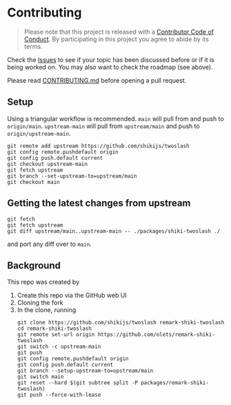 # Contributing

> Please note that this project is released with a [Contributor Code of Conduct](CODE_OF_CONDUCT.md). By participating in this project you agree to abide by its terms.

Check the [Issues](ttps://github.com/olets/remark-shiki-twoslash/issues) to see if your topic has been discussed before or if it is being worked on. You may also want to check the roadmap (see above).

Please read [CONTRIBUTING.md](CONTRIBUTING.md) before opening a pull request.

## Setup

Using a triangular workflow is recommended. `main` will pull from and push to `origin/main`. `upstream-main` will pull from `upstream/main` and push to `origin/upstream-main`.

```shell
git remote add upstream https://github.com/shikijs/twoslash
git config remote.pushdefault origin
git config push.default current
git checkout upstream-main
git fetch upstream
git branch --set-upstream-to=upstream/main
git checkout main
```

## Getting the latest changes from upstream

```
git fetch
git fetch upstream
git diff upstream/main..upstream-main -- ./packages/shiki-twoslash ./
```

and port any diff over to `main`.

## Background

This repo was created by

1. Create this repo via the GitHub web UI
1. Cloning the fork
1. In the clone, running
    ```shell
    git clone https://github.com/shikijs/twoslash remark-shiki-twoslash
    cd remark-shiki-twoslash
    git remote set-url origin https://github.com/olets/remark-shiki-twoslash
    git switch -c upstream-main
    git push
    git config remote.pushdefault origin
    git config push.default current
    git branch --setup-upstream-to=upstream/main
    git switch main
    git reset --hard $(git subtree split -P packages/remark-shiki-twoslash)
    git push --force-with-lease
    ```